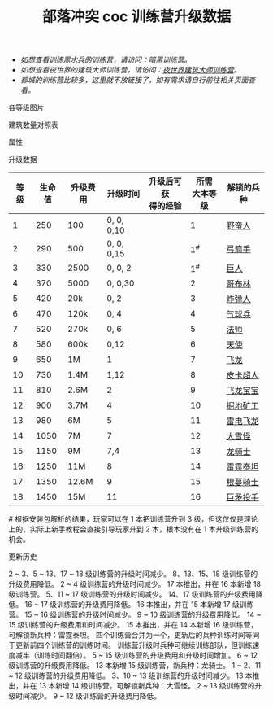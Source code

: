 ﻿---
title: "部落冲突 coc 训练营升级数据"
navTitle: "训练营"
shownTitle: "训练营"
description: "在训练营训练部队助您征战。升级训练营可解锁更高级的兵种，助您在史诗般的战斗中赢得胜利。"
module: upgrade-home
imgFolder: home_buildings/0481
wiki: https://clashofclans.fandom.com/wiki/Barracks
canonical: /upgrade/0481-Barracks
---

- *如想查看训练黑水兵的训练营，请访问：[暗黑训练营](/upgrade/0482-Dark-Barracks)。*
- *如想查看夜世界的建筑大师训练营，请访问：[夜世界建筑大师训练营](/upgrade/1280-Builder-Barracks)。*
- *都城的训练营比较多，这里就不放链接了，如有需求请自行前往相关页面查看。*

<UnitInfo :folder="$frontmatter.imgFolder" imgSrc="Barracks18.png" :imgAlt="$frontmatter.navTitle" :description="$frontmatter.description" :isSmallImg="true" />

<SmallTitle>各等级图片</SmallTitle>

<Panel>
    <UnitImgGroup title="训练营" :folder="$frontmatter.imgFolder">
        <UnitImg imgTitle="1 级" imgSrc="Barracks1.png" />
        <UnitImg imgTitle="2 级" imgSrc="Barracks2.png" />
        <UnitImg imgTitle="3 级" imgSrc="Barracks3.png" />
        <UnitImg imgTitle="4 级" imgSrc="Barracks4.png" />
        <UnitImg imgTitle="5 级" imgSrc="Barracks5.png" />
        <UnitImg imgTitle="6 级" imgSrc="Barracks6.png" />
        <UnitImg imgTitle="7 级" imgSrc="Barracks7.png" />
        <UnitImg imgTitle="8 级" imgSrc="Barracks8.png" />
        <UnitImg imgTitle="9 级" imgSrc="Barracks9.png" />
        <UnitImg imgTitle="10 级" imgSrc="Barracks10.png" />
        <UnitImg imgTitle="11 级" imgSrc="Barracks11.png" />
        <UnitImg imgTitle="12 级" imgSrc="Barracks12.png" />
        <UnitImg imgTitle="13 级" imgSrc="Barracks13.png" />
        <UnitImg imgTitle="14 级" imgSrc="Barracks14.png" />
        <UnitImg imgTitle="15 级" imgSrc="Barracks15.png" />
        <UnitImg imgTitle="16 级" imgSrc="Barracks16.png" />
        <UnitImg imgTitle="17 级" imgSrc="Barracks17.png" imgHd="Barracks17_hd.png" />
        <UnitImg imgTitle="18 级" imgSrc="Barracks18.png" />
    </UnitImgGroup>
</Panel>

<SmallTitle>建筑数量对照表</SmallTitle>

<BuildingNum>
    <BuildingNumRow title="大本等级" num="1 - 17" />
    <BuildingNumRow title="建筑数量" num="1" />
</BuildingNum>

<SmallTitle>属性</SmallTitle>

<UnitProperties>
    <UnitProperty pKey="占地面积" pValue="3×3" />
    <UnitProperty pKey="判定面积" pValue="2×2" :isJudgeSquare="true" />
</UnitProperties>

<SmallTitle>升级数据</SmallTitle>

<script setup>
const tableExtraInfo = [
    {
        "column": 2,
        "type": "cost",
        "gpClass": "building",
        "icon": "Elixir"
    },
    {
        "column": 3,
        "type": "time",
        "gpClass": "building"
    },
    {
        "column": 4,
        "type": "exp",
        "icon": "Exp"
    }
];
</script>

<UnitTable :tableExtraInfo="tableExtraInfo">

| 等级 |  生命值 | 升级费用 |  升级时间  |升级后可获<br>得的经验| 所需<br>大本等级 | 解锁的兵种 |
| ---- |   ---  |   ----  |     ---    |         ---        |       ---       |    ---    |
|    1 |   250  |    100  |  0, 0, 0,10|                    |         1       |<a href="/upgrade/0000-Barbarian">野蛮人</a>|
|    2 |   290  |    500  |  0, 0, 0,15|                    |  1<sup>#</sup>  |<a href="/upgrade/0001-Archer">弓箭手</a>|
|    3 |   330  |   2500  |  0, 0, 2   |                    |  1<sup>#</sup>  |<a href="/upgrade/0002-Giant">巨人</a>|
|    4 |   370  |   5000  |  0, 0,30   |                    |         2       |<a href="/upgrade/0003-Goblin">哥布林</a>|
|    5 |   420  |    20k  |  0, 2      |                    |         3       |<a href="/upgrade/0004-Wall-Breaker">炸弹人</a>|
|    6 |   470  |   120k  |  0, 4      |                    |         4       |<a href="/upgrade/0005-Balloon">气球兵</a>|
|    7 |   520  |   270k  |  0, 6      |                    |         5       |<a href="/upgrade/0006-Wizard">法师</a>|
|    8 |   580  |   600k  |  0,12      |                    |         6       |<a href="/upgrade/0007-Healer">天使</a>|
|    9 |   650  |     1M  |  1         |                    |         7       |<a href="/upgrade/0008-Dragon">飞龙</a>|
|   10 |   730  |   1.4M  |  1,12      |                    |         8       |<a href="/upgrade/0009-P.E.K.K.A">皮卡超人</a>|
|   11 |   810  |   2.6M  |  2         |                    |         9       |<a href="/upgrade/000a-Baby-Dragon">飞龙宝宝</a>|
|   12 |   900  |   3.7M  |  4         |                    |        10       |<a href="/upgrade/000b-Miner">掘地矿工</a>|
|   13 |   980  |     6M  |  5         |                    |        11       |<a href="/upgrade/000c-Electro-Dragon">雷电飞龙</a>|
|   14 |  1050  |     7M  |  7         |                    |        12       |<a href="/upgrade/000d-Yeti">大雪怪</a>|
|   15 |  1150  |     9M  |  7,4       |                    |        13       |<a href="/upgrade/000e-Dragon-Rider">龙骑士</a>|
|   16 |  1250  |    11M  |  8         |                    |        14       |<a href="/upgrade/000f-Electro-Titan">雷霆泰坦</a>|
|   17 |  1350  |  12.6M  |  9         |                    |        15       |<a href="/upgrade/0010-Root-Rider">根蔓骑士</a>|
|   18 |  1450  |    15M  | 11         |                    |        16       |<a href="/upgrade/0011-Thrower">巨矛投手</a>|
</UnitTable>

\# 根据安装包解析的结果，玩家可以在 1 本把训练营升到 3 级，但这仅仅是理论上的，实际上新手教程会直接引导玩家升到 2 本，根本没有在 1 本升级训练营的机会。

<SmallTitle>更新历史</SmallTitle>

<Timeline>
    <TimelineItem date="2025/03/24">  
        <TimelineRow>2 ~ 3、5 ~ 13、17 ~ 18 级训练营的升级时间减少。</TimelineRow>
        <TimelineRow>8、13、15、18 级训练营的升级费用降低。</TimelineRow>
    </TimelineItem>
    <TimelineItem date="2025/02/10">
        <TimelineRow>2 ~ 4 级训练营的升级时间减少。</TimelineRow>
    </TimelineItem>
    <TimelineItem date="2024/11/25">
        <TimelineRow>17 本推出，并在 16 本新增 18 级训练营。</TimelineRow>    
        <TimelineRow>5、11 ~ 17 级训练营的升级时间减少。</TimelineRow>
        <TimelineRow>14、17 级训练营的升级费用降低。</TimelineRow>
    </TimelineItem>
    <TimelineItem date="2024/06/18">
        <TimelineRow>16 ~ 17 级训练营的升级费用降低。</TimelineRow>
    </TimelineItem>
    <TimelineItem date="2023/12/12">
        <TimelineRow>16 本推出，并在 15 本新增 17 级训练营。</TimelineRow>    
        <TimelineRow>15 ~ 16 级训练营的升级时间减少。</TimelineRow>
        <TimelineRow>9 ~ 10 级训练营的升级费用降低。</TimelineRow>
    </TimelineItem>
    <TimelineItem date="2023/06/12">  
        <TimelineRow>14 ~ 15 级训练营的升级费用和时间减少。</TimelineRow>
    </TimelineItem>
    <TimelineItem date="2022/10/10">
        <TimelineRow>15 本推出，并在 14 本新增 16 级训练营，可解锁新兵种：雷霆泰坦。</TimelineRow>
        <TimelineRow>四个训练营合并为一个，更新后的兵种训练时间等同于更新前四个训练营的训练时间。</TimelineRow>
        <TimelineRow>训练营升级时兵种可继续训练部队，但训练速度减半（训练时间翻倍）。</TimelineRow>
        <TimelineRow>5 ~ 15 级训练营的升级费用和升级时间增加。</TimelineRow>
    </TimelineItem>
    <TimelineItem date="2021/12/09">
        <TimelineRow>6 ~ 12 级训练营的升级费用降低。</TimelineRow>
    </TimelineItem>
    <TimelineItem date="2021/06/15">
        <TimelineRow>13 本新增 15 级训练营，新兵种：龙骑士。</TimelineRow>
    </TimelineItem>
    <TimelineItem date="2021/04/12">
        <TimelineRow>1 ~ 2、11 ~ 12 级训练营的升级费用降低。</TimelineRow>
        <TimelineRow>3、10 ~ 13 级训练营的升级时间减少。</TimelineRow>
    </TimelineItem>
    <TimelineItem date="2019/12/09">
        <TimelineRow>13 本推出，并在 13 本新增 14 级训练营，可解锁新兵种：大雪怪。</TimelineRow>
    </TimelineItem>
        <TimelineItem date="2019/04/02">
        <TimelineRow>2 ~ 13 级训练营的升级时间减少。</TimelineRow>
        <TimelineRow>9 ~ 12 级训练营的升级费用降低。</TimelineRow>
    </TimelineItem>
    <TimelineItem :historyBottom="true" />
</Timeline>